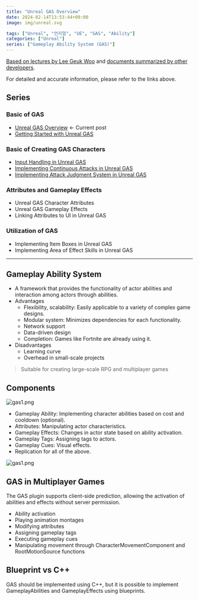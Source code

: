 ```yaml
---
title: "Unreal GAS Overview"
date: 2024-02-14T13:53:44+09:00
image: img/unreal.svg

tags: ["Unreal", "언리얼", "UE", "GAS", "Ability"]
categories: ["Unreal"]
series: ["Gameplay Ability System (GAS)"]
---
```


[Based on lectures by Lee Geuk Woo](https://www.inflearn.com/course/%EC%9D%B4%EB%93%9D%EC%9A%B0-%EC%96%B8%EB%A6%AC%EC%96%BC-%ED%94%84%EB%A1%9C%EA%B7%B8%EB%9E%98%EB%B0%8D-part-4)
and [documents summarized by other developers](https://github.com/tranek/GASDocumentation).

For detailed and accurate information, please refer to the links above.

## Series
### Basic of GAS
- [Unreal GAS Overview](../unreal-gas-overview/) <- Current post
- [Getting Started with Unreal GAS](../getting-started-with-unreal-gas/)
### Basic of Creating GAS Characters
- [Input Handling in Unreal GAS](../input-handling-in-unreal-gas/)
- [Implementing Continuous Attacks in Unreal GAS](../implementing-continuous-attacks-in-unreal-gas/)
- [Implementing Attack Judgment System in Unreal GAS](../implementing-attack-judgment-system-in-unreal-gas/)
### Attributes and Gameplay Effects
- Unreal GAS Character Attributes
- Unreal GAS Gameplay Effects
- Linking Attributes to UI in Unreal GAS
### Utilization of GAS
- Implementing Item Boxes in Unreal GAS
- Implementing Area of Effect Skills in Unreal GAS

---------------

## Gameplay Ability System
- A framework that provides the functionality of actor abilities and interaction among actors through abilities.
- Advantages
  - Flexibility, scalability: Easily applicable to a variety of complex game designs.
  - Modular system: Minimizes dependencies for each functionality.
  - Network support
  - Data-driven design
  - Completion: Games like Fortnite are already using it.
- Disadvantages
  - Learning curve
  - Overhead in small-scale projects

> Suitable for creating large-scale RPG and multiplayer games

## Components

![gas1.png](img/post/gas/gas1.png)

- Gameplay Ability: Implementing character abilities based on cost and cooldown (optional).
- Attributes: Manipulating actor characteristics.
- Gameplay Effects: Changes in actor state based on ability activation.
- Gameplay Tags: Assigning tags to actors.
- Gameplay Cues: Visual effects.
- Replication for all of the above.

![gas1.png](img/post/gas/gas2.png)

## GAS in Multiplayer Games
The GAS plugin supports client-side prediction, allowing the activation of abilities and effects without server permission.

- Ability activation
- Playing animation montages
- Modifying attributes
- Assigning gameplay tags
- Executing gameplay cues
- Manipulating movement through CharacterMovementComponent and RootMotionSource functions

## Blueprint vs C++

GAS should be implemented using C++, but it is possible to implement GameplayAbilities and GameplayEffects using blueprints.